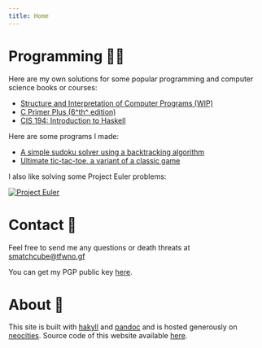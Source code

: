 ```yaml
---
title: Home
---
```

# Programming  👨‍💻

Here are my own solutions for some popular programming and computer science books or courses:

* [Structure and Interpretation of Computer Programs (WIP)](SICP.html)
* [C Primer Plus (6^th^ edition)](CPP.html)
* [CIS 194: Introduction to Haskell](https://github.com/Smatchcube/CIS-194-Spring-13)

Here are some programs I made:

* [A simple sudoku solver using a backtracking algorithm](programs/sudoku_solver.html)
* [Ultimate tic-tac-toe, a variant of a classic game](https://github.com/smatchcube/ultimate-tic-tac-toe)

I also like solving some Project Euler problems: 

[![Project Euler](https://projecteuler.net/profile/smatchcube.png)](https://projecteuler.net)

# Contact  📧

Feel free to send me any questions or death threats at [smatchcube@tfwno.gf](mailto:smatchcube@tfwno.gf)

You can get my PGP public key [here](pubkey.asc).

# About  🔦

This site is built with [hakyll](https://jaspervdj.be/hakyll/) and [pandoc](https://www.pandoc.org) and is hosted generously on [neocities](https://neocities.org).
Source code of this website available [here](https://gitlab.com/smatchcube/smatchcube-website).

